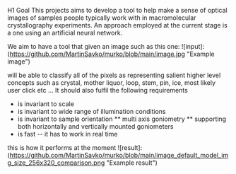 H1 Goal
This projects aims to develop a tool to help make a sense of optical images of samples people typically work with in macromolecular crystallography experiments. An approach employed at the current stage is a one using an artificial neural network.

We aim to have a tool that given an image such as this one:
![input]:(https://github.com/MartinSavko/murko/blob/main/image.jpg "Example image")

will be able to classify all of the pixels as representing salient higher level concepts such as crystal, mother liquor, loop, stem, pin, ice, most likely user click etc ... It should also fulfil the following requirements

* is invariant to scale
* is invariant to wide range of illumination conditions
* is invariant to sample orientation 
** multi axis goniometry
** supporting both horizontally and vertically mounted goniometers
* is fast -- it has to work in real time

this is how it performs at the moment
![result]:(https://github.com/MartinSavko/murko/blob/main/image_default_model_img_size_256x320_comparison.png "Example result")
